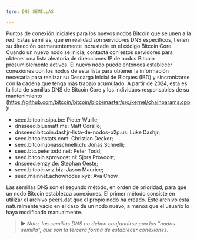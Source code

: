 ```yaml
---
term: DNS SEMILLAS

---
```

Puntos de conexión iniciales para los nuevos nodos Bitcoin que se unen a la red. Estas semillas, que en realidad son servidores DNS específicos, tienen su dirección permanentemente incrustada en el código Bitcoin Core. Cuando un nuevo nodo se inicia, contacta con estos servidores para obtener una lista aleatoria de direcciones IP de nodos Bitcoin presumiblemente activos. El nuevo nodo puede entonces establecer conexiones con los nodos de esta lista para obtener la información necesaria para realizar su Descarga Inicial de Bloques (IBD) y sincronizarse con la cadena que tenga más trabajo acumulado. A partir de 2024, esta es la lista de semillas DNS de Bitcoin Core y los individuos responsables de su mantenimiento (https://github.com/bitcoin/bitcoin/blob/master/src/kernel/chainparams.cpp):


- seed.bitcoin.sipa.be: Pieter Wuille;
- dnsseed.bluematt.me: Matt Corallo;
- dnsseed.bitcoin.dashjr-lista-de-nodos-p2p.us: Luke Dashjr;
- seed.bitcoinstats.com: Christian Decker;
- seed.bitcoin.jonasschnelli.ch: Jonas Schnelli;
- seed.btc.petertodd.net: Peter Todd;
- seed.bitcoin.sprovoost.nl: Sjors Provoost;
- dnsseed.emzy.de: Stephan Oeste;
- seed.bitcoin.wiz.biz: Jason Maurice;
- seed.mainnet.achownodes.xyz: Ava Chow.

Las semillas DNS son el segundo método, en orden de prioridad, para que un nodo Bitcoin establezca conexiones. El primer método consiste en utilizar el archivo peers.dat que el propio nodo ha creado. Este archivo está naturalmente vacío en el caso de un nodo nuevo, a menos que el usuario lo haya modificado manualmente.

> ► *Nota, las semillas DNS no deben confundirse con los "nodos semilla", que son la tercera forma de establecer conexiones.*